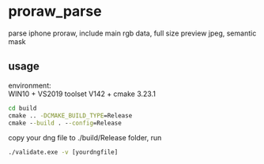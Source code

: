 # proraw_parse
parse iphone proraw, include main rgb data, full size preview jpeg, semantic mask

## usage
environment:<br/>
WIN10 + VS2019 toolset V142 + cmake 3.23.1
```bat
cd build
cmake .. -DCMAKE_BUILD_TYPE=Release
cmake --build . --config=Release
```
copy your dng file to ./build/Release folder, run 
```bat
./validate.exe -v [yourdngfile]
```